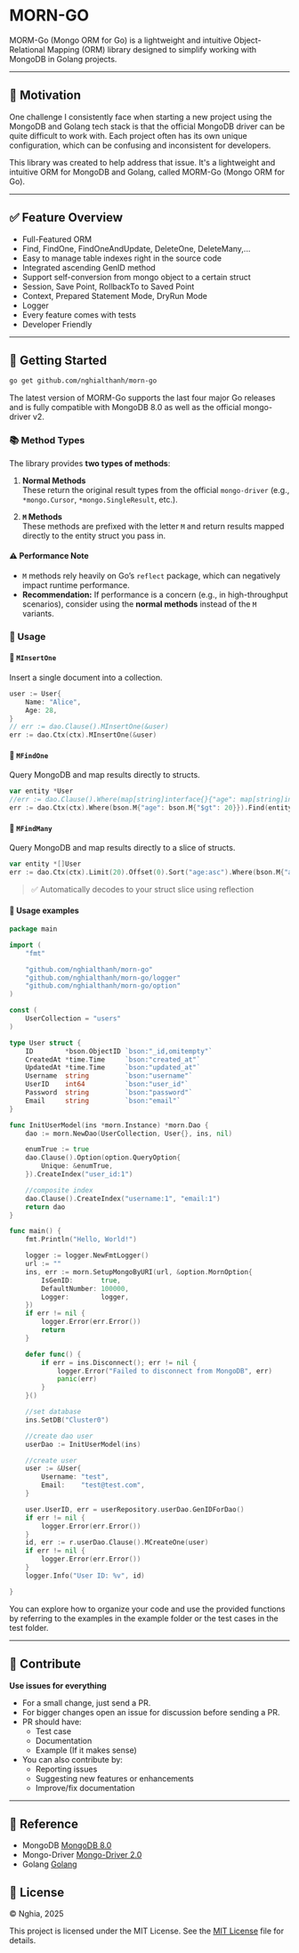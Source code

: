 # MORN-GO

MORM-Go (Mongo ORM for Go) is a lightweight and intuitive Object-Relational Mapping (ORM) library designed to simplify working with MongoDB in Golang projects.

---

## 📌 Motivation

One challenge I consistently face when starting a new project using the MongoDB and Golang tech stack is that the official MongoDB driver can be quite difficult to work with. Each project often has its own unique configuration, which can be confusing and inconsistent for developers.

This library was created to help address that issue. It's a lightweight and intuitive ORM for MongoDB and Golang, called MORM-Go (Mongo ORM for Go).

---

## ✅ Feature Overview

* Full-Featured ORM
* Find, FindOne, FindOneAndUpdate, DeleteOne, DeleteMany,...
* Easy to manage table indexes right in the source code
* Integrated ascending GenID method
* Support self-conversion from mongo object to a certain struct
* Session, Save Point, RollbackTo to Saved Point
* Context, Prepared Statement Mode, DryRun Mode
* Logger
* Every feature comes with tests
* Developer Friendly

---

## 🔧 Getting Started

```sh
go get github.com/nghialthanh/morn-go
```
The latest version of MORM-Go supports the last four major Go releases and is fully compatible with MongoDB 8.0 as well as the official mongo-driver v2.

### 📚 Method Types

The library provides **two types of methods**:

1. **Normal Methods**  
   These return the original result types from the official `mongo-driver` (e.g., `*mongo.Cursor`, `*mongo.SingleResult`, etc.).

2. **`M` Methods**  
   These methods are prefixed with the letter `M` and return results mapped directly to the entity struct you pass in.

#### ⚠️ Performance Note

- `M` methods rely heavily on Go’s `reflect` package, which can negatively impact runtime performance.
- **Recommendation:** If performance is a concern (e.g., in high-throughput scenarios), consider using the **normal methods** instead of the `M` variants.

### 📘 Usage

#### 🔹 `MInsertOne`
Insert a single document into a collection.
```go
user := User{
    Name: "Alice",
    Age: 28,
}
// err := dao.Clause().MInsertOne(&user)
err := dao.Ctx(ctx).MInsertOne(&user)
```

#### 🔹 `MFindOne`
Query MongoDB and map results directly to structs.

```go
var entity *User
//err := dao.Clause().Where(map[string]interface{}{"age": map[string]interface{}{"$gt": 20}}).Find(entity)
err := dao.Ctx(ctx).Where(bson.M{"age": bson.M{"$gt": 20}}).Find(entity)
```

#### 🔹 `MFindMany`
Query MongoDB and map results directly to a slice of structs.

```go
var entity *[]User
err := dao.Ctx(ctx).Limit(20).Offset(0).Sort("age:asc").Where(bson.M{"age": bson.M{"$gt": 20}}).Find(entity)
```
> ✅ Automatically decodes to your struct slice using reflection


#### 🚀 Usage examples

```go
package main

import (
	"fmt"

	"github.com/nghialthanh/morn-go"
	"github.com/nghialthanh/morn-go/logger"
	"github.com/nghialthanh/morn-go/option"
)

const (
	UserCollection = "users"
)

type User struct {
	ID        *bson.ObjectID `bson:"_id,omitempty"`
	CreatedAt *time.Time     `bson:"created_at"`
	UpdatedAt *time.Time     `bson:"updated_at"`
	Username  string         `bson:"username"`
	UserID    int64          `bson:"user_id"`
	Password  string         `bson:"password"`
	Email     string         `bson:"email"`
}

func InitUserModel(ins *morn.Instance) *morn.Dao {
	dao := morn.NewDao(UserCollection, User{}, ins, nil)

	enumTrue := true
	dao.Clause().Option(option.QueryOption{
		Unique: &enumTrue,
	}).CreateIndex("user_id:1")

	//composite index
	dao.Clause().CreateIndex("username:1", "email:1")
	return dao
}

func main() {
	fmt.Println("Hello, World!")

	logger := logger.NewFmtLogger()
	url := ""
	ins, err := morn.SetupMongoByURI(url, &option.MornOption{
		IsGenID:       true,
		DefaultNumber: 100000,
		Logger:        logger,
	})
	if err != nil {
		logger.Error(err.Error())
		return
	}

	defer func() {
		if err = ins.Disconnect(); err != nil {
			logger.Error("Failed to disconnect from MongoDB", err)
			panic(err)
		}
	}()

	//set database
	ins.SetDB("Cluster0")

	//create dao user
	userDao := InitUserModel(ins)

	//create user
	user := &User{
		Username: "test",
		Email:    "test@test.com",
	}

	user.UserID, err = userRepository.userDao.GenIDForDao()
	if err != nil {
		logger.Error(err.Error())
	}
    id, err := r.userDao.Clause().MCreateOne(user)
	if err != nil {
		logger.Error(err.Error())
	}
	logger.Info("User ID: %v", id)

}

```
You can explore how to organize your code and use the provided functions by referring to the examples in the example folder or the test cases in the test folder.

---

## 🤝 Contribute

**Use issues for everything**

- For a small change, just send a PR.
- For bigger changes open an issue for discussion before sending a PR.
- PR should have:
  - Test case
  - Documentation
  - Example (If it makes sense)
- You can also contribute by:
  - Reporting issues
  - Suggesting new features or enhancements
  - Improve/fix documentation

---

## 🧩 Reference

- MongoDB         [MongoDB 8.0](https://www.mongodb.com/docs/manual/release-notes/8.0)
- Mongo-Driver    [Mongo-Driver 2.0](https://www.mongodb.com/docs/drivers/go/v2.0/)
- Golang          [Golang](https://go.dev/)

## 📄 License

© Nghia, 2025

This project is licensed under the MIT License. See the [MIT License](https://github.com/go-gorm/gorm/blob/master/LICENSE) file for details.